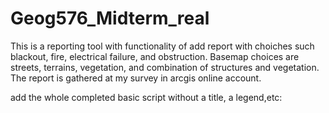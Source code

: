 # Geog576_Midterm_real
 This is a reporting tool with functionality of add report with choiches such blackout, fire, electrical failure, and obstruction. Basemap choices are streets, terrains, vegetation, and combination of structures and vegetation. The report is gathered at my survey in arcgis online account.

 
 add the whole completed basic script without a title, a legend,etc:

 <!--
<!DOCTYPE html>
<html lang="en">
<head>
  <meta charset="UTF-8">
  <meta name="viewport" content="width=device-width, initial-scale=1.0">
  <title>ALEX GO! - Incident Reporting Map</title>

  <!-- ArcGIS JS API stylesheet 
  <link rel="stylesheet" href="https://js.arcgis.com/4.25/esri/themes/light/main.css">

  <style>
    /* Full-screen map container and UI controls styling */
  
    /* Button and dropdown menu */
   
    /* Positioning for basemap selector, I put it below "add report" button */
    #basemapSelector {
      top: 70px;
    }

    /* Styling the Add Report button, I put a bigger button as the most important tool  */
    #addReportBtn button {
      font-size: 18px;
      padding: 12px 24px;
      background-color: #0079c1;
      color: white;
      border: none;
      border-radius: 5px;
      cursor: pointer;
    }

    #addReportBtn button:hover {
      background-color: #005a87;
    }
  </style>

  <!-- ArcGIS JavaScript API , I use a generic API
  <script src="https://js.arcgis.com/4.25/"></script>
</head>
<body>

  <!-- Button to trigger report form popup 
  <div id="addReportBtn">
    <button onclick="addReport()">Add Report</button>
  </div>

  <!-- Dropdown to change basemap style 
  <div id="basemapSelector">
    <label for="basemapSelect">Basemap:</label>
    <select id="basemapSelect" onchange="changeBasemap(this.value)">
      <option value="streets">Street</option>
      <option value="topo" selected>Terrain</option>
      <option value="satellite">Vegetation (Satellite)</option>
      <option value="hybrid">Structures (Hybrid)</option>
    </select>
  </div>

  <!-- Main map view container 
  <div id="viewDiv"></div>

  <!-- Main application logic using ArcGIS JS API 
  <script>
    require([
      "esri/Map",
      "esri/views/MapView",
      "esri/widgets/Search",
      "esri/widgets/Locate",
      "esri/layers/FeatureLayer",
      "esri/Graphic",
      "esri/geometry/Point"
    ], function(Map, MapView, Search, Locate, FeatureLayer, Graphic, Point) {

      // Create the map and set the initial basemap
      let map = new Map({
        basemap: "topo"
      });

      // Initialize the MapView and center on Northern Virginia
      const view = new MapView({
        container: "viewDiv",
        map: map,
        center: [-77.5, 38.5],  // Longitude, Latitude
        zoom: 9
      });

      // Load the territory boundary layer with 50% opacity
      const territoryLayer = new FeatureLayer({
        url: "https://services.arcgis.com/HRPe58bUyBqyyiCt/arcgis/rest/services/drive_download_20250623T221527Z_1_001/FeatureServer/0",
        opacity: 0.5
      });
      map.add(territoryLayer);

      // Load the incident reports layer (from Survey123 form)
      const incidentLayer = new FeatureLayer({
        url: "https://services.arcgis.com/HRPe58bUyBqyyiCt/arcgis/rest/services/survey123_dbec98d452884e3ca51548ab0ca97c1f_form/FeatureServer/0",
        outFields: ["*"],
        popupTemplate: {
          title: "{report_type}",
          content: "{description}<br>Status: {status}"
        }
      });
      map.add(incidentLayer);

      // Add Search widget for address/location lookup
      const search = new Search({ view: view });
      view.ui.add(search, "top-left");

      // Add Locate widget to find user's current location
      const locate = new Locate({ view: view });
      view.ui.add(locate, "top-left");

      // Move zoom controls to bottom-right corner
      view.ui.move("zoom", "bottom-right");

      // Function to open popup for submitting a new report
      window.addReport = function() {
        view.popup.open({
          title: "New Report",
          content: createReportForm(),
          location: view.center
        });
      };

      // Dynamically generate HTML form inside popup
      function createReportForm() {
        const container = document.createElement("div");
        container.innerHTML = `
          <label>Type:</label><br>
          <select id="reportType">
            <option value="Blackout">Blackout</option>
            <option value="Electrical Failure">Electrical Failure</option>
            <option value="Fire">Fire</option>
            <option value="Obstruction">Obstruction</option>
          </select><br><br>
          <label>Description:</label><br>
          <textarea id="description" rows="4" cols="30"></textarea><br><br>
          <button onclick="submitReport()">Submit</button>
        `;
        return container;
      }

      // Handle form submission and save new report to incident layer
      window.submitReport = function() {
        const type = document.getElementById("reportType").value;
        const desc = document.getElementById("description").value;

        // Use current map center as report location
        const point = new Point({
          longitude: view.center.longitude,
          latitude: view.center.latitude
        });

        // Create a new graphic feature to submit
        const newReport = new Graphic({
          geometry: point,
          attributes: {
            report_type: type,
            description: desc,
            report_time: new Date().toISOString(),
            status: "open"
          }
        });

        // Apply the edit to the hosted feature layer (submit report)
        incidentLayer.applyEdits({
          addFeatures: [newReport]
        }).then(function() {
          alert("Report submitted!");
          view.popup.close();
        });
      };

      // Change the basemap dynamically when the user selects a new one
      window.changeBasemap = function(basemapName) {
        view.map.basemap = basemapName;
      };
    });
  </script>
</body>
</html>
